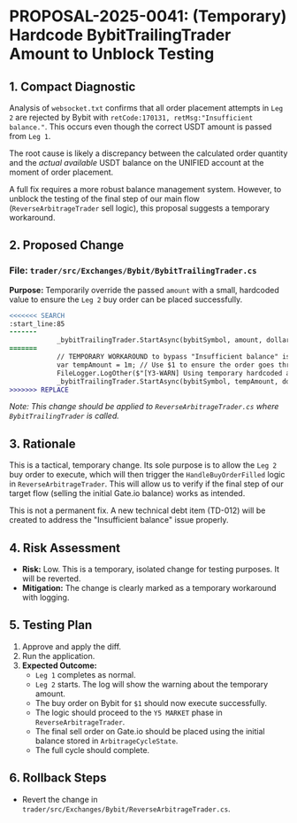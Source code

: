 # PROPOSAL-2025-0041: (Temporary) Hardcode BybitTrailingTrader Amount to Unblock Testing

## 1. Compact Diagnostic

Analysis of `websocket.txt` confirms that all order placement attempts in `Leg 2` are rejected by Bybit with `retCode:170131, retMsg:"Insufficient balance."`. This occurs even though the correct USDT amount is passed from `Leg 1`.

The root cause is likely a discrepancy between the calculated order quantity and the *actual available* USDT balance on the UNIFIED account at the moment of order placement.

A full fix requires a more robust balance management system. However, to unblock the testing of the final step of our main flow (`ReverseArbitrageTrader` sell logic), this proposal suggests a temporary workaround.

## 2. Proposed Change

### File: `trader/src/Exchanges/Bybit/BybitTrailingTrader.cs`

**Purpose:** Temporarily override the passed `amount` with a small, hardcoded value to ensure the `Leg 2` buy order can be placed successfully.

```diff
<<<<<<< SEARCH
:start_line:85
-------
            _bybitTrailingTrader.StartAsync(bybitSymbol, amount, dollarDepth);
=======
            // TEMPORARY WORKAROUND to bypass "Insufficient balance" issue for testing.
            var tempAmount = 1m; // Use $1 to ensure the order goes through.
            FileLogger.LogOther($"[Y3-WARN] Using temporary hardcoded amount: ${tempAmount}");
            _bybitTrailingTrader.StartAsync(bybitSymbol, tempAmount, dollarDepth);
>>>>>>> REPLACE
```
*Note: This change should be applied to `ReverseArbitrageTrader.cs` where `BybitTrailingTrader` is called.*

## 3. Rationale

This is a tactical, temporary change. Its sole purpose is to allow the `Leg 2` buy order to execute, which will then trigger the `HandleBuyOrderFilled` logic in `ReverseArbitrageTrader`. This will allow us to verify if the final step of our target flow (selling the initial Gate.io balance) works as intended.

This is not a permanent fix. A new technical debt item (TD-012) will be created to address the "Insufficient balance" issue properly.

## 4. Risk Assessment

- **Risk:** Low. This is a temporary, isolated change for testing purposes. It will be reverted.
- **Mitigation:** The change is clearly marked as a temporary workaround with logging.

## 5. Testing Plan

1.  Approve and apply the diff.
2.  Run the application.
3.  **Expected Outcome:**
    *   `Leg 1` completes as normal.
    *   `Leg 2` starts. The log will show the warning about the temporary amount.
    *   The buy order on Bybit for `$1` should now execute successfully.
    *   The logic should proceed to the `Y5 MARKET` phase in `ReverseArbitrageTrader`.
    *   The final sell order on Gate.io should be placed using the initial balance stored in `ArbitrageCycleState`.
    *   The full cycle should complete.

## 6. Rollback Steps

-   Revert the change in `trader/src/Exchanges/Bybit/ReverseArbitrageTrader.cs`.